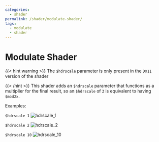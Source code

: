 ```yaml
---
categories:
  - shader
permalink: /shader/modulate-shader/
tags:
  - modulate
  - shader
---
```


# Modulate Shader

{{< hint warning >}}
The `$hdrscale` parameter is only present in the `DX11` version of the shader

{{< /hint >}}
This shader adds an `$hdrscale` parameter that functions as a multiplier for the final result, so an `$hdrscale` of `2` is equivalent to having `$mod2x`.

Examples:

`$hdrscale 1`
![hdrscale_1](/images/modulate_shader_guide/hdrscale_1.jpg)

`$hdrscale 2`
![hdrscale_2](/images/modulate_shader_guide/hdrscale_2.jpg)

`$hdrscale 10`
![hdrscale_10](/images/modulate_shader_guide/hdrscale_10.jpg)
